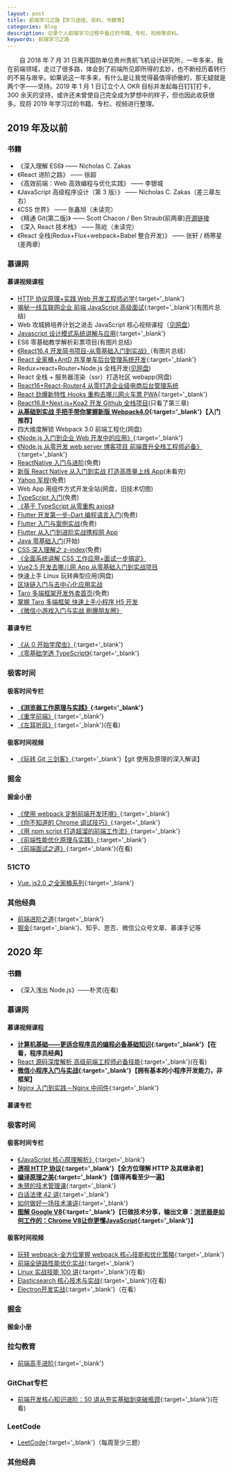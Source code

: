 ```yaml
---
layout: post
title: 前端学习之路【学习途径、资料、书籍等】
categories: Blog
description: 记录个人前端学习过程中看过的书籍、专栏、视频等资料。
keywords: 前端学习之路
---
```


&emsp;&emsp;自 2018 年 7 月 31 日离开国防单位贵州贵航飞机设计研究所，一年多来，我在前端领域，走过了很多路，体会到了前端所见即所得的玄妙，也不断经历着转行的不易与艰辛。如果说这一年多来，有什么是让我觉得最值得骄傲的，那无疑就是两个字——坚持。2019 年 1 月 1 日订立个人 OKR 目标并发起每日钉钉打卡，300 余天的坚持，或许还未曾使自己完全成为梦想中的样子，但也因此收获很多。现将 2019 年学习过的书籍、专栏、视频进行整理。

## 2019 年及以前

### 书籍

- 《深入理解 ES6》 —— Nicholas C. Zakas
- 《React 进阶之路》 —— 徐超
- 《高效前端：Web 高效编程与优化实践》 —— 李银城
- 《JavaScript 高级程序设计（第 3 版）》 —— Nicholas C. Zakas（差三章左右）
- 《CSS 世界》 —— 张鑫旭（未读完）
- 《精通 Git(第二版)》 —— Scott Chacon / Ben Straub(前两章)[开源链接](https://git-scm.com/book/zh/v2)
- 《深入 React 技术栈》 —— 陈屹（未读完）
- 《React 全栈(Redux+Flux+webpack+Babel 整合开发)》 —— 张轩 / 杨寒星(差两章)

### 慕课网

#### 慕课视频课程

- [HTTP 协议原理+实践 Web 开发工程师必学](https://coding.imooc.com/class/225.html){:target='\_blank'}
- [揭秘一线互联网企业 前端 JavaScript 高级面试](https://coding.imooc.com/class/190.html){:target='\_blank'}(有图片总结)
- Web 攻城狮培养计划之进击 JavaScript 核心视频课程（[见网盘](https://pan.baidu.com/disk/home#/all?vmode=list&path=%2F%E5%89%8D%E7%AB%AF%E5%BC%80%E5%8F%91%2F%E5%89%8D%E7%AB%AF%E7%B2%BE%E5%8D%8E%E8%A7%86%E9%A2%91%2FWeb%E6%94%BB%E5%9F%8E%E7%8B%AE%E5%9F%B9%E5%85%BB%E8%AE%A1%E5%88%92%E4%B9%8B%E8%BF%9B%E5%87%BBJavaScript%E6%A0%B8%E5%BF%83%E8%A7%86%E9%A2%91%E8%AF%BE%E7%A8%8B)）
- [Javascript 设计模式系统讲解与应用](https://coding.imooc.com/class/255.html){:target='\_blank'}
- ES6 零基础教学解析彩票项目(有图片总结)
- [《React16.4 开发简书项目-从零基础入门到实战》](https://coding.imooc.com/class/229.html)（有图片总结）
- [React 全家桶+AntD 共享单车后台管理系统开发](https://coding.imooc.com/class/236.html){:target='\_blank'}
- Redux+react+Router+Node.js 全栈开发([见网盘](https://pan.baidu.com/disk/home#/all?vmode=list&path=%2F%E5%89%8D%E7%AB%AF%E5%BC%80%E5%8F%91%2F%E5%89%8D%E7%AB%AF%E7%B2%BE%E5%8D%8E%E8%A7%86%E9%A2%91%2F%E2%9C%AA%CF%89%E2%9C%AA%E6%9F%90%E8%AF%BE%E7%BD%91Redux%2BReact%20Router%2BNode.js%E5%85%A8%E6%A0%88%E5%BC%80%E5%8F%91))
- React 全栈 + 服务器渲染（ssr）打造社区 webapp(网盘)
- [React16+React-Router4 从零打造企业级电商后台管理系统](https://coding.imooc.com/class/179.html)
- [React 劲爆新特性 Hooks 重构去哪儿网火车票 PWA](https://coding.imooc.com/class/348.html){:target='\_blank'}
- [React16.8+Next.js+Koa2 开发 Github 全栈项目](https://coding.imooc.com/class/334.html)(只看了第三章)
- **[从基础到实战 手把手带你掌握新版 Webpack4.0](https://coding.imooc.com/class/316.html){:target='\_blank'}【入门推荐】**
- 四大维度解锁 Webpack 3.0 前端工程化(网盘)
- [《Node.js 入门到企业 Web 开发中的应用》](https://coding.imooc.com/class/146.html){:target='\_blank'}
- [《Node.js 从零开发 web server 博客项目 前端晋升全栈工程师必备》](https://coding.imooc.com/class/320.html){:target='\_blank'}
- [ReactNative 入门与进阶](https://www.imooc.com/learn/808)(免费)
- [新版 React Native 从入门到实战 打造高质量上线 App](https://coding.imooc.com/class/304.html)(未看完)
- [Yahoo 军规](https://www.imooc.com/learn/50)(免费)
- Web App 用组件方式开发全站(网盘，旧技术切图)
- [TypeScript 入门](https://www.imooc.com/learn/763)(免费)
- [《基于 TypeScript 从零重构 axios》](https://coding.imooc.com/class/330.html)
- [Flutter 开发第一步-Dart 编程语言入门](https://www.imooc.com/learn/1035)(免费)
- [Flutter 入门与案例实战](https://www.imooc.com/learn/1090)(免费)
- [Flutter 从入门到进阶实战携程网 App](https://coding.imooc.com/class/321.html)
- [Java 零基础入门](https://class.imooc.com/sc/?plan_id=64)(开始)
- [CSS 深入理解之 z-index](https://www.imooc.com/learn/643)(免费)
- [《全面系统讲解 CSS 工作应用+面试一步搞定》](https://coding.imooc.com/class/164.html)
- [Vue2.5 开发去哪儿网 App 从零基础入门到实战项目](https://coding.imooc.com/class/203.html)
- 快速上手 Linux 玩转典型应用(网盘)
- [区块链入门与去中心化应用实战](https://coding.imooc.com/class/214.html)
- [Taro 多端框架开发外卖首页](https://www.imooc.com/learn/1084)(免费)
- [掌握 Taro 多端框架 快速上手小程序 H5 开发](https://coding.imooc.com/class/306.html)
- [《微信小游戏入门与实战 刷爆朋友圈》](https://coding.imooc.com/class/183.html)

#### 慕课专栏

- [《从 0 开始学爬虫》](https://www.imooc.com/read/34){:target='\_blank'}
- [《零基础学透 TypeScript》](https://www.imooc.com/read/35){:target='\_blank'}

### 极客时间

#### 极客时间专栏

- **[《浏览器工作原理与实践》](https://time.geekbang.org/column/intro/216?utm_term=zeusEALI1&utm_source=app&utm_medium=articourse){:target='\_blank'}**
- [《重学前端》](https://time.geekbang.org/column/intro/154?utm_term=zeusEALI1&utm_source=app&utm_medium=articourse){:target='\_blank'}
- [《左耳听风》](https://time.geekbang.org/column/intro/48?utm_term=zeusEALI1&utm_source=app&utm_medium=articourse){:target='\_blank'}(在看)

#### 极客时间视频

- [《玩转 Git 三剑客》](https://time.geekbang.org/course/intro/145){:target='\_blank'}【git 使用及原理的深入解读】

### 掘金

#### 掘金小册

- [《使用 webpack 定制前端开发环境》](https://juejin.im/book/5a6abad5518825733c144469){:target='\_blank'}
- [《你不知道的 Chrome 调试技巧》](https://juejin.im/book/5c526902e51d4543805ef35e){:target='\_blank'}
- [《用 npm script 打造超溜的前端工作流》](https://juejin.im/book/5a1212bc51882531ea64df07){:target='\_blank'}
- [《前端性能优化原理与实践》](https://juejin.im/book/5b936540f265da0a9624b04b){:target='\_blank'}
- [《前端面试之道》](https://juejin.im/book/5bdc715fe51d454e755f75ef){:target='\_blank'}(在看)

### 51CTO

- [Vue. js2.0 之全家桶系列](https://edu.51cto.com/course/10543.html){:target='\_blank'}

### 其他经典

- [前端进阶之道](https://yuchengkai.cn/){:target='\_blank'}
- [掘金](https://juejin.im/user/5b0158d66fb9a07ab458e82b/collections){:target='\_blank'}、知乎、思否、微信公众号文章、慕课手记等

## 2020 年

### 书籍

- 《深入浅出 Node.js》——朴灵(在看)

### 慕课网

#### 慕课视频课程

- **[计算机基础——更适合程序员的编程必备基础知识](https://coding.imooc.com/class/355.html){:target='\_blank'}【在看，程序员经典】**
- [React 源码深度解析 高级前端工程师必备技能](https://coding.imooc.com/class/309.html){:target='\_blank'}(在看)
- **[微信小程序入门与实战](https://coding.imooc.com/learn/list/424.html){:target='\_blank'}【拥有基本的小程序开发能力，非框架】**
- [Nginx 入门到实践－Nginx 中间件](https://coding.imooc.com/class/121.html){:target='\_blank'}

#### 慕课专栏

### 极客时间

#### 极客时间专栏

- [《JavaScript 核心原理解析》](https://time.geekbang.org/column/intro/252?utm_term=zeusEALI1&utm_source=app&utm_medium=articourse){:target='\_blank'}
- **[透视 HTTP 协议](https://time.geekbang.org/column/intro/189){:target='\_blank'}【全方位理解 HTTP 及其继承者】**
- **[编译原理之美](https://time.geekbang.org/column/intro/219){:target='\_blank'}【值得再看至少一遍】**
- [朱赟的技术管理课](https://time.geekbang.org/column/intro/49){:target='\_blank'}
- [白话法律 42 讲](https://time.geekbang.org/column/intro/132){:target='\_blank'}
- [如何做好一场技术演讲](https://time.geekbang.org/column/intro/61){:target='\_blank'}
- **[图解 Google V8](https://time.geekbang.org/column/intro/100048001){:target='\_blank'}【已做技术分享，输出文章：[浏览器是如何工作的：Chrome V8让你更懂JavaScript](https://segmentfault.com/a/1190000037435824){:target='_blank'}】**

#### 极客时间视频

- [玩转 webpack-全方位掌握 webpack 核心技能和优化策略](https://time.geekbang.org/course/intro/190){:target='\_blank'}
- [前端全链路性能优化实战](https://time.geekbang.org/course/intro/257){:target='\_blank'}
- [Linux 实战技能 100 讲](https://time.geekbang.org/course/intro/193){:target='\_blank'}(在看)
- [Elasticsearch 核心技术与实战](https://time.geekbang.org/course/intro/100030501){:target='\_blank'}(在看)
- [Electron开发实战](https://time.geekbang.org/course/intro/100044201){:target='_blank'}（在看）

### 掘金

#### 掘金小册

### 拉勾教育

- [前端高手进阶](https://kaiwu.lagou.com/course/courseInfo.htm?courseId=180#/content){:target='\_blank'}

### GitChat专栏

- [前端开发核心知识进阶：50 讲从夯实基础到突破瓶颈](https://gitbook.cn/gitchat/column/5c91c813968b1d64b1e08fde){:target='_blank'}(在看)

### LeetCode

- [LeetCode](https://leetcode-cn.com/u/king-hcj-3){:target='\_blank'}（每周至少三题）

### 其他经典
